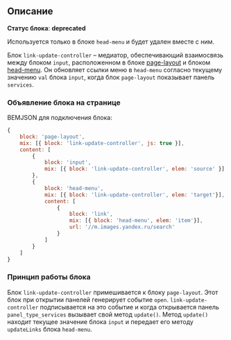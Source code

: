 ## Описание

**Статус блока**: **deprecated**

Используется только в блоке `head-menu` и будет удален вместе с ним.

Блок `link-update-controller` – медиатор, обеспечивающий взаимосвязь между блоком `input`, расположенном в блоке [page-layout](../page-layout/page-layout.ru.md) и блоком [head-menu](../head-menu/head-menu.ru.md).
Он обновляет ссылки меню в `head-menu` согласно текущему значению `val` блока `input`, когда блок
 `page-layout` показывает панель `services`.


### Объявление блока на странице

BEMJSON для подключения блока:

```js
{
    block: 'page-layout',
    mix: [{ block: 'link-update-controller', js: true }],
    content: [
        {
            block: 'input',
            mix: [{ block: 'link-update-controller', elem: 'source' }] // микс элемента `source` к источнику данных
        },
        {
            block: 'head-menu',
            mix: [{ block: 'link-update-controller', elem: 'target'}], // микс элемента `target` к обновляемому блоку
            content: [
                {
                    block: 'link',
                    mix: [{ block: 'head-menu', elem: 'item'}],
                    url: '//m.images.yandex.ru/search'
                }
            ]
        }
    ]
}
```

### Принцип работы блока

Блок `link-update-controller` примешивается к блоку `page-layout`. Этот блок при открытии панелей генерирует событие `open`. `link-update-controller` подписывается на это событие и когда открывается панель `panel_type_services` вызывает свой метод `update()`.
Метод `update()` находит текущее значение блока `input` и передает его методу `updateLinks` блока `head-menu`.
